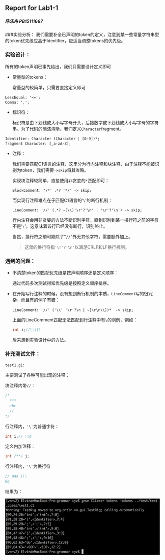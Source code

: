 ## Report for Lab1-1

##### 陈泳舟 PB15111667

###实验分析：
我们需要补全已声明的token的定义，注意到某一些常量字符串型的token优先级应高于Identifier，应适当调整tokens的优先级。
### 实验设计：

所有的token声明已事先给出，我们只需要设计定义即可

* 常量型的tokens：

  常量型的较简单，只需要直接定义即可

```
LessEqual: '<=';
Comma: ',';
```
* 标识符：

  标识符是由下划线或大小写字母开头，后接数字或下划线或大小写字母的字符串。为了代码的简洁清晰，我们定义`Character`fragment。
```
Identifier: Character (Character | [0-9])*;
fragment Character: [_a-zA-Z];
```
* 注释：

  我们需要匹配C1语言的注释，这里分为行内注释和块注释，由于注释不能被识别为token，我们需要`->skip`将其省略。

  实现块注释较简单，直接使用非贪婪的`*`匹配即可：

  ```
  BlockComment: '/*' .*? '*/' -> skip;
  ```

  而实现行注释难点在于匹配C1语言的'`\`'的断行机制：

  ```
  LineComment: '//' (.*? ~[\\]'\r'?'\n' | '\r'?'\n') -> skip;
  ```

  行内注释会用非贪婪的方法不断识别字符，直到识别到某一换行符之前的字符不是'`\`'，这意味着该行已经没有断行，识别终止。

  当然，换行符之前可能除了"`//`"外无其他字符，需要额外加上。

  > 这里的换行符指`'\r'?'\n'`以满足CRLF和LF换行机制。

### 遇到的问题：
* 不清楚token的匹配优先级是按声明顺序还是定义顺序：

  通过代码多次测试得知优先级是按照定义顺序排序。

* 在开始写行注释的时候，没有想到断行机制的本质，`LineComment`写的很冗杂，而且有的例子有错：

  `LineComment: '//' ('\\' '\r'?\n | ~[\r\n\\])*  -> skip;`

  上面的LineComment匹配无法匹配到行注释中有`\`的测例，例如：

  ```c
  int i;//\\\\\
  ```

  后来想到实验设计中的方法。

### 补充测试文件：

`test1.g1`:

主要测试了各种可能出现的注释：

块注释内带`//`：

```c
/*
  ***
  abc
  //
*/
```
行注释内，`'\'`为普通字符：
```c
int i;// \\b
```
定义内加注释：
```c
int /**/ j;
```
行注释内，`'\'`为换行符
```c
// aaa \\\
bb
```

结果为：

<img src="figure1.png">